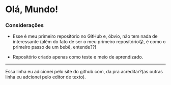 # Olá, Mundo!
### Considerações 
* Esse é meu primeiro repositório no GitHub e, óbvio, não tem nada de interessante (além do fato de ser o meu primeiro repositório😲, é como o primeiro passo de um bebê, entende??)

* Repositório criado apenas como teste e meio de aprendizado.
***
Essa linha eu adicionei pelo site do github.com, da pra acreditar?(as outras linha eu adcionei pelo editor de texto).
